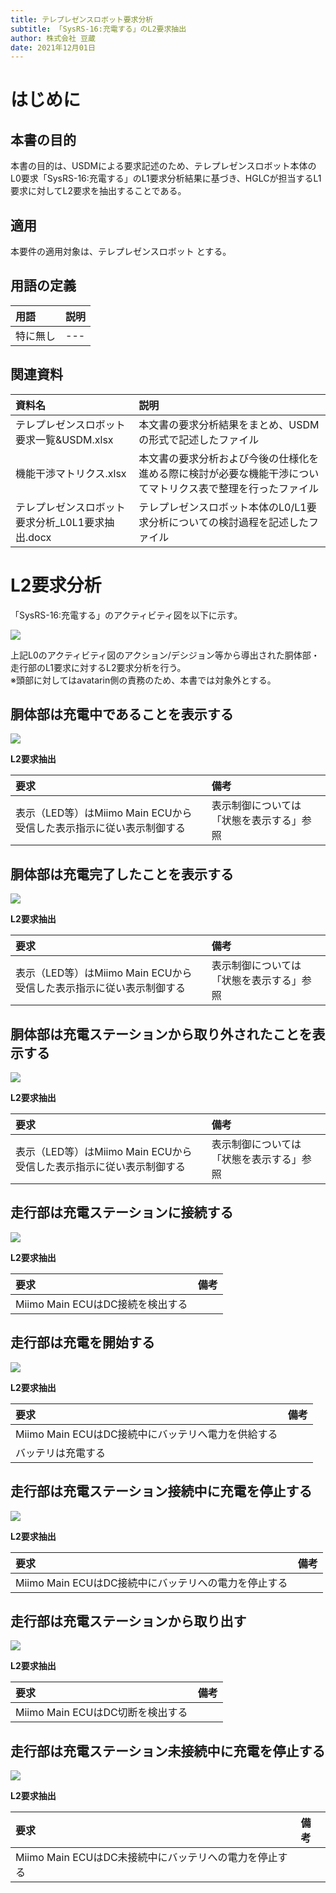 ```yaml
---
title: テレプレゼンスロボット要求分析
subtitle: 「SysRS-16:充電する」のL2要求抽出
author: 株式会社 豆蔵
date: 2021年12月01日
---
```


<!-- 表紙ページのための改ページ -->
<div style="page-break-before:always"></div>


# はじめに

## 本書の目的

本書の目的は、USDMによる要求記述のため、テレプレゼンスロボット本体のL0要求「SysRS-16:充電する」のL1要求分析結果に基づき、HGLCが担当するL1要求に対してL2要求を抽出することである。

## 適用

本要件の適用対象は、テレプレゼンスロボット とする。

## 用語の定義

|用語|説明|
|:---|:---|
|特に無し|---|

## 関連資料

|資料名|説明|
|:---|:---|
|テレプレゼンスロボット要求一覧&USDM.xlsx|本文書の要求分析結果をまとめ、USDMの形式で記述したファイル|
|機能干渉マトリクス.xlsx|本文書の要求分析および今後の仕様化を進める際に検討が必要な機能干渉についてマトリクス表で整理を行ったファイル|
|テレプレゼンスロボット要求分析_L0L1要求抽出.docx|テレプレゼンスロボット本体のL0/L1要求分析についての検討過程を記述したファイル|


<div style="page-break-before:always"></div>

# L2要求分析

「SysRS-16:充電する」のアクティビティ図を以下に示す。



![](.images/activity/charge.png)

上記L0のアクティビティ図のアクション/デシジョン等から導出された胴体部・走行部のL1要求に対するL2要求分析を行う。  
※頭部に対してはavatarin側の責務のため、本書では対象外とする。

<div style="page-break-before:always"></div>

## 胴体部は充電中であることを表示する

![](.images/activity/battery_charging/body-act01.png)

**L2要求抽出**

|要求|備考|
|:---|:---|
|表示（LED等）はMiimo Main ECUから受信した表示指示に従い表示制御する|表示制御については「状態を表示する」参照|

<div style="page-break-before:always"></div>

## 胴体部は充電完了したことを表示する

![](.images/activity/battery_charging/body-act02.png)

**L2要求抽出**

|要求|備考|
|:---|:---|
|表示（LED等）はMiimo Main ECUから受信した表示指示に従い表示制御する|表示制御については「状態を表示する」参照|

<div style="page-break-before:always"></div>

## 胴体部は充電ステーションから取り外されたことを表示する

![](.images/activity/battery_charging/body-act03.png)

**L2要求抽出**

|要求|備考|
|:---|:---|
|表示（LED等）はMiimo Main ECUから受信した表示指示に従い表示制御する|表示制御については「状態を表示する」参照|

<div style="page-break-before:always"></div>

## 走行部は充電ステーションに接続する

![](.images/activity/battery_charging/act01.png)

**L2要求抽出**

|要求|備考|
|:---|:---|
|Miimo Main ECUはDC接続を検出する||

<div style="page-break-before:always"></div>

## 走行部は充電を開始する

![](.images/activity/battery_charging/act02.png)

**L2要求抽出**

|要求|備考|
|:---|:---|
|Miimo Main ECUはDC接続中にバッテリへ電力を供給する||
|バッテリは充電する||

<div style="page-break-before:always"></div>

## 走行部は充電ステーション接続中に充電を停止する

![](.images/activity/battery_charging/act03.png)

**L2要求抽出**

|要求|備考|
|:---|:---|
|Miimo Main ECUはDC接続中にバッテリへの電力を停止する||

<div style="page-break-before:always"></div>

## 走行部は充電ステーションから取り出す

![](.images/activity/battery_charging/act04.png)

**L2要求抽出**

|要求|備考|
|:---|:---|
|Miimo Main ECUはDC切断を検出する||

<div style="page-break-before:always"></div>

## 走行部は充電ステーション未接続中に充電を停止する

![](.images/activity/battery_charging/act05.png)

**L2要求抽出**

|要求|備考|
|:---|:---|
|Miimo Main ECUはDC未接続中にバッテリへの電力を停止する||
